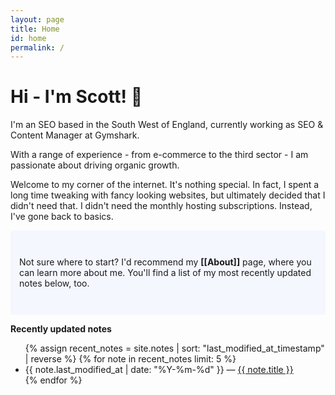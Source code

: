 ```yaml
---
layout: page
title: Home
id: home
permalink: /
---
```


# Hi - I'm Scott! 👋

I'm an SEO based in the South West of England, currently working as SEO & Content Manager at Gymshark.

With a range of experience - from e-commerce to the third sector - I am passionate about driving organic growth. 

Welcome to my corner of the internet. It's nothing special. In fact, I spent a long time tweaking with fancy looking websites, but ultimately decided that I didn't need that. I didn't need the monthly hosting subscriptions. Instead, I've gone back to basics. 

<p style="padding: 3em 1em; background: #f5f7ff; border-radius: 4px;">
  Not sure where to start? I'd recommend my <span style="font-weight: bold">[[About]]</span> page, where you can learn more about me. You'll find a list of my most recently updated notes below, too.
</p>



<strong>Recently updated notes</strong>

<ul>
  {% assign recent_notes = site.notes | sort: "last_modified_at_timestamp" | reverse %}
  {% for note in recent_notes limit: 5 %}
    <li>
      {{ note.last_modified_at | date: "%Y-%m-%d" }} — <a class="internal-link" href="{{ site.baseurl }}{{ note.url }}">{{ note.title }}</a>
    </li>
  {% endfor %}
</ul>

<style>
  .wrapper {
    max-width: 46em;
  }
</style>

